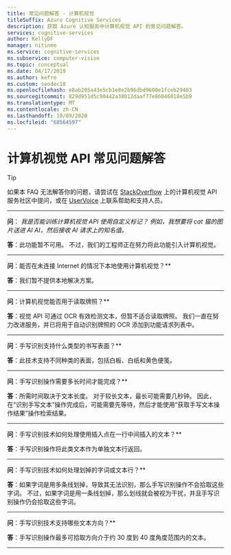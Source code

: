 ```yaml
---
title: 常见问题解答 - 计算机视觉
titleSuffix: Azure Cognitive Services
description: 获取 Azure 认知服务中计算机视觉 API 的常见问题解答。
services: cognitive-services
author: KellyDF
manager: nitinme
ms.service: cognitive-services
ms.subservice: computer-vision
ms.topic: conceptual
ms.date: 04/17/2019
ms.author: kefre
ms.custom: seodec18
ms.openlocfilehash: e8ab205a43e5cb1e8e2b96dbd9600e1fceb29403
ms.sourcegitcommit: 829d951d5c90442a38012daaf77e86046018e5b9
ms.translationtype: MT
ms.contentlocale: zh-CN
ms.lasthandoff: 10/09/2020
ms.locfileid: "68564597"
---
```

# <a name="computer-vision-api-frequently-asked-questions"></a>计算机视觉 API 常见问题解答

> [!TIP]
> 如果本 FAQ 无法解答你的问题，请尝试在 [StackOverflow](https://stackoverflow.com/questions/tagged/project-oxford+or+microsoft-cognitive) 上的计算机视觉 API 服务社区中提问，或在 [UserVoice](https://cognitive.uservoice.com/) 上联系帮助和支持人员。

---

**问**： *我是否能训练计算机视觉 API 使用自定义标记？ 例如，我想要将 cat 猫的图片送进 AI AI，然后接收 AI 请求上的知名值。*

**答**：此功能暂不可用。 不过，我们的工程师正在努力将此功能引入计算机视觉。

---

**问**：能否在未连接 Internet 的情况下本地使用计算机视觉？**

**答**：我们暂不提供本地解决方案。

---

**问**：计算机视觉能否用于读取牌照？**

**答**：视觉 API 可通过 OCR 有效检测文本，但暂不适合读取牌照。 我们一直在努力改进服务，并已将用于自动识别牌照的 OCR 添加到功能请求列表中。

---

**问**：手写识别支持什么类型的书写表面？**

**答**：此技术支持不同种类的表面，包括白板、白纸和黄色便笺。

---

**问**：手写识别操作需要多长时间才能完成？**

**答**：所需时间取决于文本长度。 对于较长文本，最长可能需要几秒钟。 因此，在“识别手写文本”操作完成后，可能需要先等待，然后才能使用“获取手写文本操作结果”操作检索结果。

---

**问**：手写识别技术如何处理使用插入点在一行中间插入的文本？**

**答**：手写识别操作将此类文本作为单独文本行返回。

---

**问**：手写识别技术如何处理划掉的字词或文本行？**

**答**：如果字词是用多条线划掉，导致其无法识别，那么手写识别操作不会拾取这些字词。 不过，如果字词是用一条线划掉，那么划线就会被视为干扰，并且手写识别操作仍会拾取这些字词。

---

**问**：手写识别技术支持哪些文本方向？**

**答**：手写识别操作最多可拾取方向介于约 30 度到 40 度角度范围内的文本。

---
